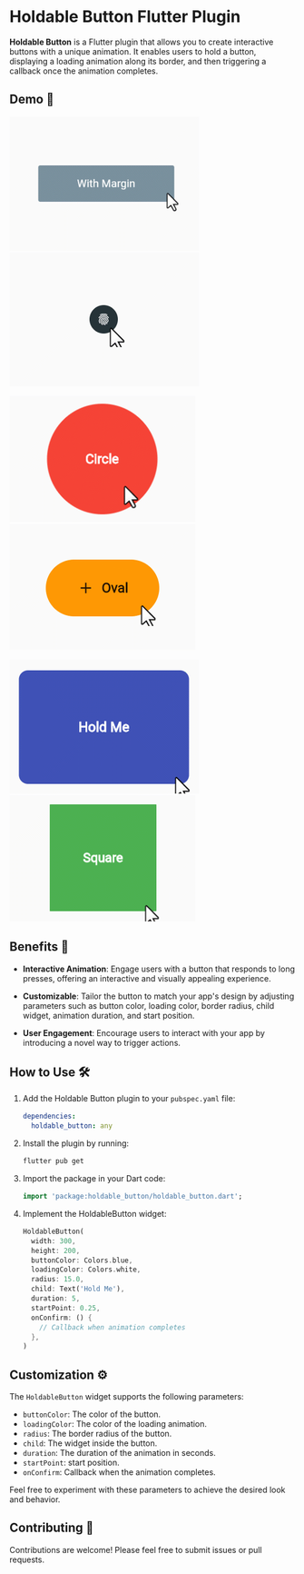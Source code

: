# Holdable Button Flutter Plugin

**Holdable Button** is a Flutter plugin that allows you to create interactive buttons with a unique animation. It enables users to hold a button, displaying a loading animation along its border, and then triggering a callback once the animation completes.


## Demo 🎥

<img src="https://raw.githubusercontent.com/MahdiGharooni/holdable_button/master/assets/gifs/long.gif" alt="long">  <img src="https://raw.githubusercontent.com/MahdiGharooni/holdable_button/master/assets/gifs/icon.gif" alt="icon"> 


<img src="https://raw.githubusercontent.com/MahdiGharooni/holdable_button/master/assets/gifs/circle.gif" alt="circle"> <img src="https://raw.githubusercontent.com/MahdiGharooni/holdable_button/master/assets/gifs/oval.gif" alt="oval">

<img src="https://raw.githubusercontent.com/MahdiGharooni/holdable_button/master/assets/gifs/rectangle.gif" alt="rectangle"> <img src="https://raw.githubusercontent.com/MahdiGharooni/holdable_button/master/assets/gifs/square.gif" alt="square">



## Benefits 🚀

- **Interactive Animation**: Engage users with a button that responds to long presses, offering an interactive and visually appealing experience.

- **Customizable**: Tailor the button to match your app's design by adjusting parameters such as button color, loading color, border radius, child widget, animation duration, and start position.

- **User Engagement**: Encourage users to interact with your app by introducing a novel way to trigger actions.

## How to Use 🛠️

1. Add the Holdable Button plugin to your `pubspec.yaml` file:

    ```yaml
    dependencies:
      holdable_button: any
    ```

2. Install the plugin by running:

    ```bash
    flutter pub get
    ```

3. Import the package in your Dart code:

    ```dart
    import 'package:holdable_button/holdable_button.dart';
    ```

4. Implement the HoldableButton widget:

    ```dart
    HoldableButton(
      width: 300,
      height: 200,
      buttonColor: Colors.blue,
      loadingColor: Colors.white,
      radius: 15.0,
      child: Text('Hold Me'),
      duration: 5,
      startPoint: 0.25,
      onConfirm: () {
        // Callback when animation completes
      },
    )
    ```


## Customization ⚙️

The `HoldableButton` widget supports the following parameters:

- `buttonColor`: The color of the button.
- `loadingColor`: The color of the loading animation.
- `radius`: The border radius of the button.
- `child`: The widget inside the button.
- `duration`: The duration of the animation in seconds.
- `startPoint`: start position.
- `onConfirm`: Callback when the animation completes.

Feel free to experiment with these parameters to achieve the desired look and behavior.

## Contributing 🤝

Contributions are welcome! Please feel free to submit issues or pull requests.

